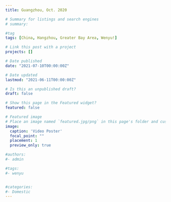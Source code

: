 ```yaml
---
title: Guangzhou, Oct. 2020

# Summary for listings and search engines
# summary: 

#tag
tags: [China, Hangzhou, Greater Bay Area, Wenyu!]

# Link this post with a project
projects: []

# Date published
date: "2021-07-10T00:00:00Z"

# Date updated
lastmod: "2021-06-11T00:00:00Z"

# Is this an unpublished draft?
draft: false

# Show this page in the Featured widget?
featured: false

# Featured image
# Place an image named `featured.jpg/png` in this page's folder and customize its options here.
image:
  caption: 'Video Poster'
  focal_point: ""
  placement: 1
  preview_only: true

#authors:
#- admin

#tags:
#- wenyu


#categories:
#- Domestic
---
```




